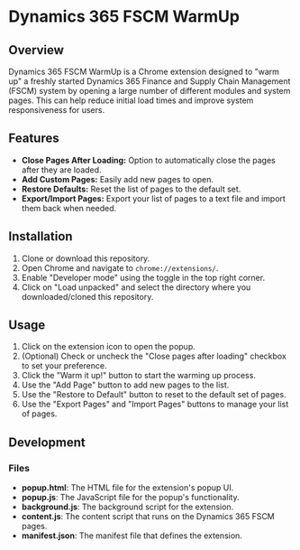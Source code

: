 # Dynamics 365 FSCM WarmUp

## Overview

Dynamics 365 FSCM WarmUp is a Chrome extension designed to "warm up" a freshly started Dynamics 365 Finance and Supply Chain Management (FSCM) system by opening a large number of different modules and system pages. This can help reduce initial load times and improve system responsiveness for users.

## Features

- **Close Pages After Loading:** Option to automatically close the pages after they are loaded.
- **Add Custom Pages:** Easily add new pages to open.
- **Restore Defaults:** Reset the list of pages to the default set.
- **Export/Import Pages:** Export your list of pages to a text file and import them back when needed.

## Installation

1. Clone or download this repository.
2. Open Chrome and navigate to `chrome://extensions/`.
3. Enable "Developer mode" using the toggle in the top right corner.
4. Click on "Load unpacked" and select the directory where you downloaded/cloned this repository.

## Usage

1. Click on the extension icon to open the popup.
2. (Optional) Check or uncheck the "Close pages after loading" checkbox to set your preference.
3. Click the "Warm it up!" button to start the warming up process.
4. Use the "Add Page" button to add new pages to the list.
5. Use the "Restore to Default" button to reset to the default set of pages.
6. Use the "Export Pages" and "Import Pages" buttons to manage your list of pages.

## Development

### Files

- **popup.html**: The HTML file for the extension's popup UI.
- **popup.js**: The JavaScript file for the popup's functionality.
- **background.js**: The background script for the extension.
- **content.js**: The content script that runs on the Dynamics 365 FSCM pages.
- **manifest.json**: The manifest file that defines the extension.
